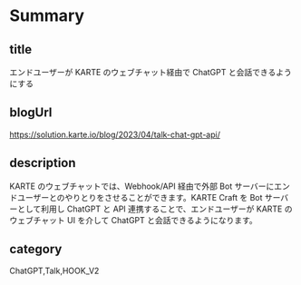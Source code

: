 # Summary

## title

エンドユーザーが KARTE のウェブチャット経由で ChatGPT と会話できるようにする

## blogUrl
https://solution.karte.io/blog/2023/04/talk-chat-gpt-api/

## description

KARTE のウェブチャットでは、Webhook/API 経由で外部 Bot サーバーにエンドユーザーとのやりとりをさせることができます。KARTE Craft を Bot サーバーとして利用し ChatGPT と API 連携することで、エンドユーザーが KARTE のウェブチャット UI を介して ChatGPT と会話できるようになります。

## category

ChatGPT,Talk,HOOK_V2